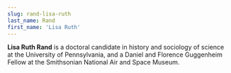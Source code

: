 ```yaml
---
slug: rand-lisa-ruth
last_name: Rand
first_name: 'Lisa Ruth'
---
```

**Lisa Ruth Rand** is a doctoral candidate in history and sociology of science at the University of Pennsylvania, and a Daniel and Florence Guggenheim Fellow at the Smithsonian National Air and Space Museum.